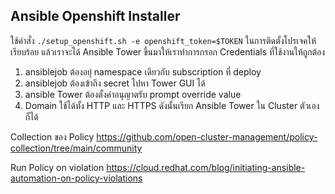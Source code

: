 ## Ansible Openshift Installer
ใช้คำสั่ง `./setup_openshift.sh -e openshift_token=$TOKEN` ในการติดตั้งโปรเจคให้เรียบร้อย
แล้วเราจะได้ Ansible Tower ขึ้นมาให้เราทำการกรอก Credentials ที่ใช้งานให้ถูกต้อง

1. ansiblejob ต้องอยุ่ namespace เดียวกับ subscription ที่ deploy
2. ansiblejob ต้องเข้าถึง secret ไปหา Tower GUI ได้
3. ansible Tower ต้องตั้งค่าอนุญาตรับ prompt override value
4. Domain ใช้ได้ทั้ง HTTP และ HTTPS ดังนั้นเรียก Ansible Tower ใน Cluster ตัวเองก็ได้

Collection ของ Policy 
https://github.com/open-cluster-management/policy-collection/tree/main/community

Run Policy on violation
https://cloud.redhat.com/blog/initiating-ansible-automation-on-policy-violations